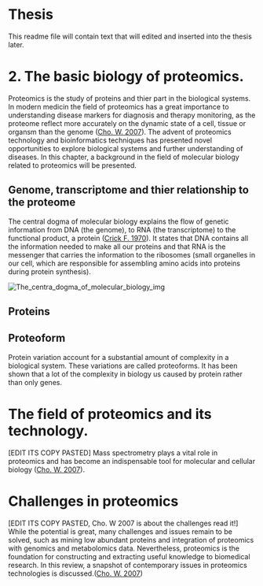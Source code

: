 # Thesis
This readme file will contain text that will edited and inserted into the thesis later.

# 2. The basic biology of proteomics.
Proteomics is the study of proteins and thier part in the biological systems. In modern medicin the field of proteomics has a great importance to understanding disease markers for diagnosis and therapy monitoring, as the proteome reflect more accurately on the dynamic state of a cell, tissue or organsm than the genome ([Cho. W. 2007](https://www.ncbi.nlm.nih.gov/pmc/articles/PMC5054093/)). The advent of proteomics technology and bioinformatics techniques has presented novel opportunities to explore biological systems and further understanding of diseases. In this chapter, a background in the field of molecular biology related to proteomics will be presented.

## Genome, transcriptome and thier relationship to the proteome
The central dogma of molecular biology explains the flow of genetic information from DNA (the genome), to RNA (the transcriptome) to the functional product, a protein ([Crick F. 1970](https://www.nature.com/articles/227561a0)). It states that DNA contains all the information needed to make all our proteins and that RNA is the messenger that carries the information to the ribosomes (small organelles in our cell, which are responsible for assembling amino acids into proteins during protein synthesis). 

![The_centra_dogma_of_molecular_biology_img](https://cdn1.byjus.com/wp-content/uploads/2018/11/Central-Dogma-DNA-to-RNA-to-Protein.png)

## Proteins
## Proteoform 
Protein variation account for a substantial amount of complexity in a biological system. These variations are called proteoforms. It has been shown that a lot of the complexity in biology us caused by protein rather than only genes. 

# The field of proteomics and its technology.
[EDIT ITS COPY PASTED]
Mass spectrometry plays a vital role in proteomics and has become an indispensable tool for molecular and cellular biology ([Cho. W. 2007](https://www.ncbi.nlm.nih.gov/pmc/articles/PMC5054093/)).

# Challenges in proteomics
[EDIT ITS COPY PASTED, Cho. W 2007 is about the challenges read it!]
While the potential is great, many challenges and issues remain to be solved, such as mining low abundant proteins and integration of proteomics with genomics and metabolomics data. Nevertheless, proteomics is the foundation for constructing and extracting useful knowledge to biomedical research. In this review, a snapshot of contemporary issues in proteomics technologies is discussed.([Cho. W. 2007](https://www.ncbi.nlm.nih.gov/pmc/articles/PMC5054093/))
